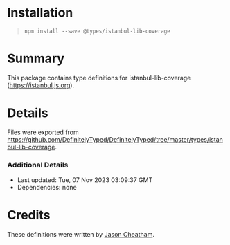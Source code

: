 # Installation

> `npm install --save @types/istanbul-lib-coverage`

# Summary

This package contains type definitions for istanbul-lib-coverage (https://istanbul.js.org).

# Details

Files were exported
from https://github.com/DefinitelyTyped/DefinitelyTyped/tree/master/types/istanbul-lib-coverage.

### Additional Details

* Last updated: Tue, 07 Nov 2023 03:09:37 GMT
* Dependencies: none

# Credits

These definitions were written by [Jason Cheatham](https://github.com/jason0x43).
